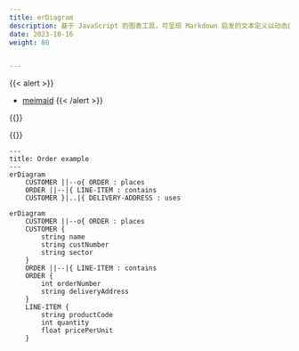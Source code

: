 ```yaml
---
title: erDiagram
description: 基于 JavaScript 的图表工具，可呈现 Markdown 启发的文本定义以动态创建和修改图表。
date: 2023-10-16
weight: 80


---
```

{{< alert >}}
- [meimaid](https://cdn.jsdelivr.net/npm/mermaid@10.6.0/)
{{< /alert >}}


{{<note>}}


{{</note>}}


```mermaid
---
title: Order example
---
erDiagram
    CUSTOMER ||--o{ ORDER : places
    ORDER ||--|{ LINE-ITEM : contains
    CUSTOMER }|..|{ DELIVERY-ADDRESS : uses
```


```mermaid
erDiagram
    CUSTOMER ||--o{ ORDER : places
    CUSTOMER {
        string name
        string custNumber
        string sector
    }
    ORDER ||--|{ LINE-ITEM : contains
    ORDER {
        int orderNumber
        string deliveryAddress
    }
    LINE-ITEM {
        string productCode
        int quantity
        float pricePerUnit
    }
```



















